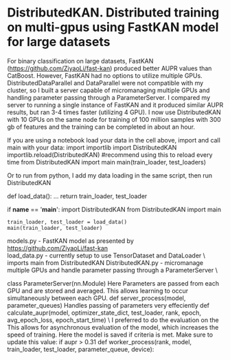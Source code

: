 # DistributedKAN. Distributed training on multi-gpus using FastKAN model for large datasets
For binary classification on large datasets, FastKAN (https://github.com/ZiyaoLi/fast-kan) produced better AUPR values than CatBoost. However, FastKAN had no options to utilize multiple GPUs. DistributedDataParallel and DataParallel were not compatible with my cluster, so I built a server capable of micromanaging multiple GPUs and handling parameter passing through a ParameterServer. I compared my server to running a single instance of FastKAN and it produced similar AUPR results, but ran 3-4 times faster (utilizing 4 GPU). I now use DistributedKAN with 10 GPUs on the same node for training of 100 million samples with 300 gb of features and the training can be completed in about an hour.

If you are using a notebook load your data in the cell above, import and call main with your data:
import importlib
import DistributedKAN
importlib.reload(DistributedKAN) #recommend using this to reload every time 
from DistributedKAN import main
main(train_loader, test_loaders)

Or to run from python, I add my data loading in the same script, then run DistributedKAN

def load_data():
...
    return train_loader, test_loader
    
if __name__ == '__main__':
    import DistributedKAN
    from DistributedKAN import main
    
    train_loader, test_loader = load_data()
    main(train_loader, test_loader)


models.py - FastKAN model as presented by https://github.com/ZiyaoLi/fast-kan \
load_data.py - currently setup to use TensorDataset and DataLoader \ imports main from DistributedKAN
DistributedKAN.py - micromanage multiple GPUs and handle parameter passing through a ParameterServer \

class ParameterServer(nn.Module) Here Parameters are passed from each GPU and are stored and averaged. This allows learning to occur simultaneously between each GPU.
def server_process(model, parameter_queues) Handles passing of parameters very effeciently
def calculate_aupr(model, optimizer_state_dict, test_loader, rank, epoch, avg_epoch_loss, epoch_start_time) \ I preferred to do the evaluation on the  This allows for asynchronous evaluation of the model, which increases the speed of training. Here the model is saved if criteria is met. Make sure to update this value: if aupr > 0.31
def worker_process(rank, model, train_loader, test_loader, parameter_queue, device): 

